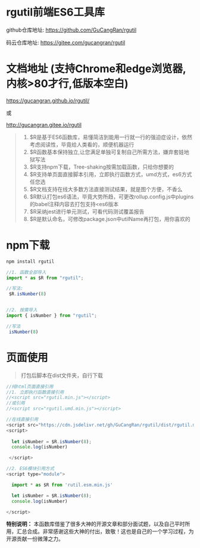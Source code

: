 # rgutil前端ES6工具库

github仓库地址: https://github.com/GuCangRan/rgutil

码云仓库地址:    https://gitee.com/gucangran/rgutil
# 文档地址 (支持Chrome和edge浏览器,内核>80才行,低版本空白)
 https://gucangran.github.io/rgutil/

 或

 http://gucangran.gitee.io/rgutil


>1. $R是基于ES6函数库，易懂简洁到能用一行就一行的强迫症设计，依然考虑阅读性，毕竟给人类看的，顺便机器运行
>2. $R函数基本保持独立,让您满足单独可复制自己所需方法，嫌弃套娃地狱写法
>3. $R支持npm下载，Tree-shaking按需加载函数，只给你想要的
>4. $R支持单页面直接脚本引用，立即执行函数方式，umd方式，es6方式任您选
>5. $R文档支持在线大多数方法直接测试结果，就是图个方便，不香么
>6. $R默认打包es6语法，毕竟大势所趋，可更改rollup.config.js中plugins的babel注释内容去打包支持<es6版本
>7. $R采纳jest进行单元测试，可看代码测试覆盖报告
>8. $R是默认命名，可修改package.json中utilName再打包，用你喜欢的


# npm下载
```javascript
npm install rgutil
```

```javascript
//1. 函数全部导入
import * as $R from "rgutil";

//写法:
 $R.isNumber(8)


//2. 按需导入
import { isNumber } from "rgutil";

//写法
 isNumber(8)

```

# 页面使用

>打包后脚本在dist文件夹，自行下载

```javascript
//纯html页面直接引用
//1. 立即执行函数直接引用
//<script src="rgutil.min.js"></script>
//或引用
//<script src="rgutil.umd.min.js"></script>

//在线直接引用
<script src="https://cdn.jsdelivr.net/gh/GuCangRan/rgutil/dist/rgutil.min.js"></script>
<script>
 
  let isNumber = $R.isNumber(8);
  console.log(isNumber)

 </script>

//2. ES6模块引用方式
<script type="module">

  import * as $R from 'rutil.esm.min.js'

  let isNumber = $R.isNumber(8);
  console.log(isNumber)

</script>

```

**特别说明：** 本函数库借鉴了很多大神的开源文章和部分面试题，以及自己平时所用，汇总合成。非常感谢这些大神的付出，致敬！这也是自己的一个学习过程，为开源贡献一份微薄之力。
  
   